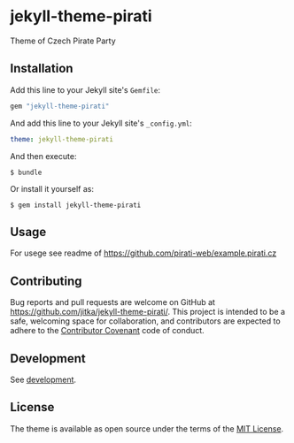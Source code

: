 # jekyll-theme-pirati

Theme of Czech Pirate Party

## Installation

Add this line to your Jekyll site's `Gemfile`:

```ruby
gem "jekyll-theme-pirati"
```

And add this line to your Jekyll site's `_config.yml`:

```yaml
theme: jekyll-theme-pirati
```

And then execute:

    $ bundle

Or install it yourself as:

    $ gem install jekyll-theme-pirati

## Usage

For usege see readme of  https://github.com/pirati-web/example.pirati.cz

## Contributing

Bug reports and pull requests are welcome on GitHub at https://github.com/jitka/jekyll-theme-pirati/. This project is intended to be a safe, welcoming space for collaboration, and contributors are expected to adhere to the [Contributor Covenant](http://contributor-covenant.org) code of conduct.

## Development

See [development](development.md).

## License

The theme is available as open source under the terms of the [MIT
License](https://opensource.org/licenses/MIT).

